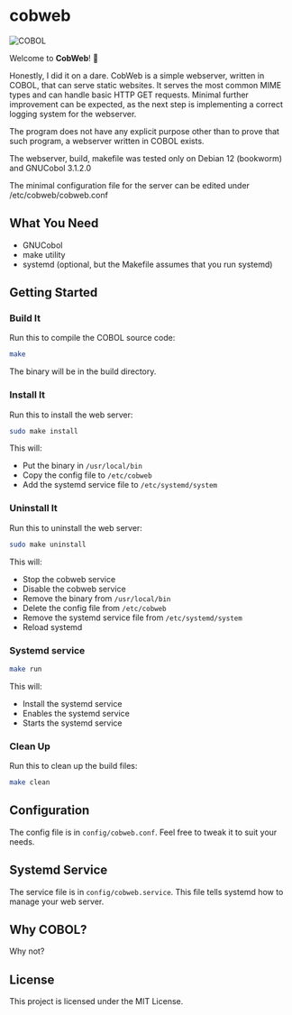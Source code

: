 # cobweb

![COBOL](https://img.shields.io/badge/COBOL-0000FF?style=flat&logo=COBOL&logoColor=white)

Welcome to **CobWeb**! 🎉

Honestly, I did it on a dare. CobWeb is a simple webserver, written in COBOL, that can serve static websites. It serves the most common MIME types and can handle basic HTTP GET requests. Minimal further improvement can be expected, as the next step is implementing a correct logging system for the webserver.

The program does not have any explicit purpose other than to prove that such program, a webserver written in COBOL exists.

The webserver, build, makefile was tested only on Debian 12 (bookworm) and GNUCobol 3.1.2.0

The minimal configuration file for the server can be edited under /etc/cobweb/cobweb.conf

## What You Need

- GNUCobol
- make utility
- systemd (optional, but the Makefile assumes that you run systemd)

## Getting Started

### Build It

Run this to compile the COBOL source code:

```sh
make
```
The binary will be in the build directory.

### Install It

Run this to install the web server:

```sh
sudo make install
```

This will:
- Put the binary in `/usr/local/bin`
- Copy the config file to `/etc/cobweb`
- Add the systemd service file to `/etc/systemd/system`

### Uninstall It

Run this to uninstall the web server:

```sh
sudo make uninstall
```

This will:
- Stop the cobweb service
- Disable the cobweb service
- Remove the binary from `/usr/local/bin`
- Delete the config file from `/etc/cobweb`
- Remove the systemd service file from `/etc/systemd/system`
- Reload systemd


### Systemd service


```sh
make run
```
This will:
- Install the systemd service
- Enables the systemd service
- Starts the systemd service

### Clean Up

Run this to clean up the build files:

```sh
make clean
```

## Configuration

The config file is in `config/cobweb.conf`. Feel free to tweak it to suit your needs.

## Systemd Service

The service file is in `config/cobweb.service`. This file tells systemd how to manage your web server.

## Why COBOL?

Why not?

## License

This project is licensed under the MIT License.

